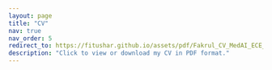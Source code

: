 ```yaml
---
layout: page
title: "CV"
nav: true
nav_order: 5
redirect_to: https://fitushar.github.io/assets/pdf/Fakrul_CV_MedAI_ECE_PHD_Duke.pdf
description: "Click to view or download my CV in PDF format."
---
```


